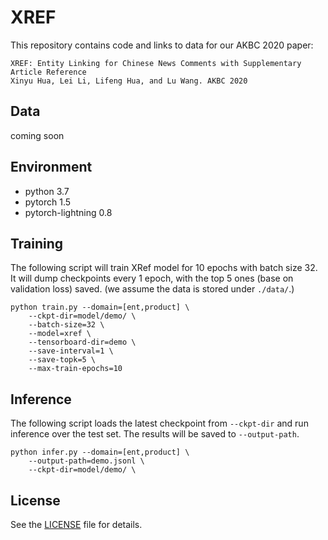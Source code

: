 # XREF

This repository contains code and links to data for our AKBC 2020 paper:

```
XREF: Entity Linking for Chinese News Comments with Supplementary Article Reference
Xinyu Hua, Lei Li, Lifeng Hua, and Lu Wang. AKBC 2020
```

## Data

coming soon


## Environment

- python 3.7
- pytorch 1.5
- pytorch-lightning 0.8


## Training

The following script will train XRef model for 10 epochs with batch size 32. It will dump checkpoints every 1 epoch, with the top 5 ones (base on validation loss) saved. (we assume the data is stored under `./data/`.)

```shell script
python train.py --domain=[ent,product] \
    --ckpt-dir=model/demo/ \
    --batch-size=32 \
    --model=xref \
    --tensorboard-dir=demo \
    --save-interval=1 \
    --save-topk=5 \
    --max-train-epochs=10
```

## Inference

The following script loads the latest checkpoint from `--ckpt-dir` and run inference over the test set. The results will be saved to `--output-path`.

```shell script
python infer.py --domain=[ent,product] \
    --output-path=demo.jsonl \
    --ckpt-dir=model/demo/ \
```




## License

See the [LICENSE](LICENSE) file for details.
